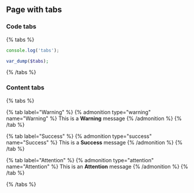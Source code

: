 ## Page with tabs

### Code tabs

{% tabs %}
```javascript
console.log('tabs');
```

```php
var_dump($tabs);
```
{% /tabs %}


### Content tabs

{% tabs %}

{% tab label="Warning" %}
  {% admonition type="warning" name="Warning" %}
  This is a **Warning** message
  {% /admonition %}
{% /tab %}

{% tab label="Success" %}
  {% admonition type="success" name="Success" %}
  This is a **Success** message
  {% /admonition %}
{% /tab %}

{% tab label="Attention" %}
  {% admonition type="attention" name="Attention" %}
  This is an **Attention** message
  {% /admonition %}
{% /tab %}

{% /tabs %}